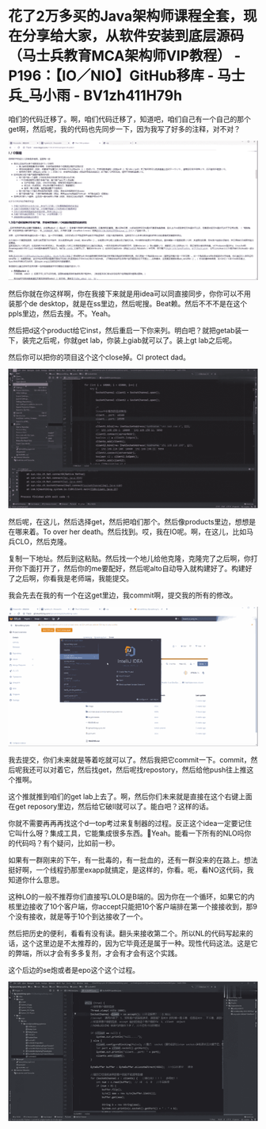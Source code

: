 # 花了2万多买的Java架构师课程全套，现在分享给大家，从软件安装到底层源码（马士兵教育MCA架构师VIP教程） - P196：【IO／NIO】GitHub移库 - 马士兵_马小雨 - BV1zh411H79h

咱们的代码迁移了。啊，咱们代码迁移了，知道吧，咱们自己有一个自己的那个get啊，然后呢，我的代码也先同步一下，因为我写了好多的注释，对不对？



![](img/69888d82e927199f522661a1db00d8f8_1.png)

然后你就在你这样啊，你在我接下来就是用idea可以同直接同步，你你可以不用装那个de desktop，就是在ss里边，然后呢搜。Beat赖。然后不不不是在这个ppls里边，然后去搜。不。Yeah。

然后把d这个product给它inst，然后重启一下你来列。明白吧？就把getab装一下，装完之后呢，你就get lab，你装上giab就可以了。装上gt lab之后呢。

然后你可以把你的项目这个这个close掉。Cl protect dad。

![](img/69888d82e927199f522661a1db00d8f8_3.png)

然后呢，在这儿，然后选择get，然后把咱们那个。然后像products里边，想想是在哪来着。To over her death。然后找到。哎，我在IO呢。啊，在这儿，比如马兵CLO，然后克隆。

复制一下地址。然后到这粘贴。然后找一个地儿给他克隆，克隆完了之后啊，你打开你下面打开了，然后你的me要配好，然后呢alto自动导入就构建好了。构建好了之后啊，你看我是老师端，我能提交。

我会先去在我的有一个在这get里边，我commit啊，提交我的所有的修改。

![](img/69888d82e927199f522661a1db00d8f8_5.png)

我去提交，你们未来就是等着吃就可以了。然后我把它commit一下。commit，然后呢我还可以对着它，然后找get，然后呢找repostory，然后给他push往上推这个推啊。

这个推就推到咱们的get lab上去了。啊，然后你们未来就是直接在这个右键上面在get reposory里边，然后给它破ll就可以了。能白吧？这样的话。

你就不需要再再再找这个d一top考过来复制器的过程。反正这个idea一定要记住它叫什么呀？集成工具，它能集成很多东西。🤧Yeah。能看一下所有的NLO吗你的代码吗？有个疑问，比如前一秒。

如果有一群刚来的下午，有一批毒的，有一批血的，还有一群没来的在路上。想法挺好啊，一个线程扔那里exapp就搞定，是这样的，你看。呃，看NO这代码，我知道你什么意思。

这种LO的一般不推荐你们直接写LOLO是B端的。因为你在一个循环，如果它的内核里边接收了10个客户端，你accept只能把10个客户端排在第一个接接收到，那9个没有接收，就是等于10个到达接收了一个。

然后把历史的便利，看看有没有读。翻头来接收第二个。所以NL的代码写起来的话，这个这里边是不太推荐的，因为它毕竟还是属于一种。现性代码这法。这是它的弊端，所以才会有多多复剂，才会有才会有这个实践。

这个后边的se炮或者是epo这个这个过程。

![](img/69888d82e927199f522661a1db00d8f8_7.png)